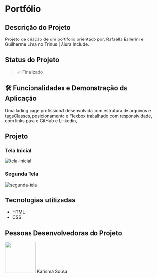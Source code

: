 <h1 text-align=center>Portfólio</h1>

## Descrição do Projeto
Projeto de criação de um portifolio orientado por, Rafaella Ballerini e Guilherme Lima no Trinus | Alura Include.

## Status do Projeto
> ✅ Finalizado

## 🛠️ Funcionalidades e Demonstração da Aplicação
Uma lading page profissional desenvolvida com estrutura de arquivos e tagsClasses, posicionamento e Flexbox trabalhado com responsividade, com links para o GitHub e Linkedin,
 
## Projeto

### Tela Inicial
![tela-inicial](https://github.com/karismasousa/portifolio/assets/106543715/0d3d33bc-f3f6-42a3-bbd2-96927de756bf)

### Segunda Tela
![segunda-tela](https://github.com/karismasousa/portifolio/assets/106543715/1871c9c0-683e-49cd-b056-4f5e0e662f81)

## Tecnologias utilizadas
- HTML
- CSS

## Pessoas Desenvolvedoras do Projeto
<img style="width:100px" border-radius=10px src="https://user-images.githubusercontent.com/106543715/236315303-48334824-b6ab-44ff-ae24-65ed558ae6c2.PNG">
Karisma Sousa
